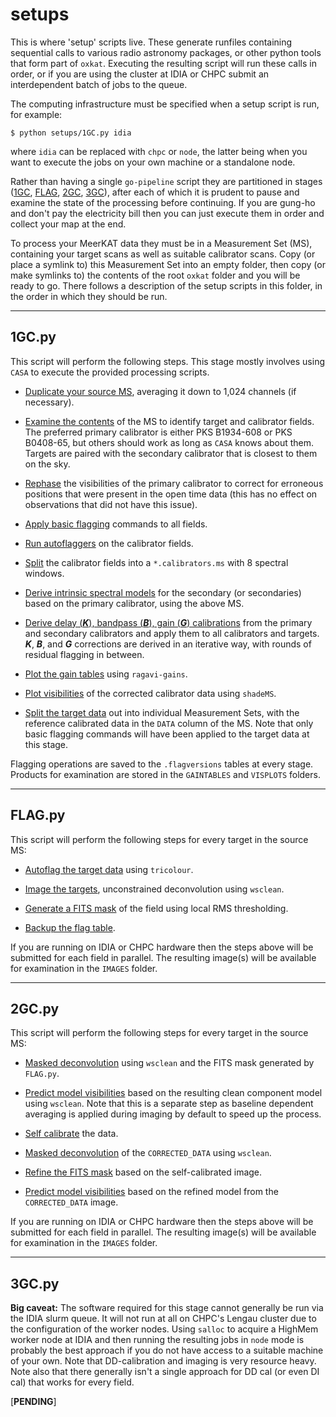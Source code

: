 # setups

This is where 'setup' scripts live. These generate runfiles containing sequential calls to various radio astronomy packages, or other python tools that form part of `oxkat`. Executing the resulting script will run these calls in order, or if you are using the cluster at IDIA or CHPC submit an interdependent batch of jobs to the queue.

The computing infrastructure must be specified when a setup script is run, for example:

```
$ python setups/1GC.py idia
```

where `idia` can be replaced with `chpc` or `node`, the latter being when you want to execute the jobs on your own machine or a standalone node.

Rather than having a single `go-pipeline` script they are partitioned in stages ([1GC](README.md#1gcpy), [FLAG](README.md#flagpy), [2GC](README.md#2gcpy), [3GC](README.md#3gcpy)), after each of which it is prudent to pause and examine the state of the processing before continuing. If you are gung-ho and don't pay the electricity bill then you can just execute them in order and collect your map at the end.

To process your MeerKAT data they must be in a Measurement Set (MS), containing your target scans as well as suitable calibrator scans. Copy (or place a symlink to) this Measurement Set into an empty folder, then copy (or make symlinks to) the contents of the root `oxkat` folder and you will be ready to go. There follows a description of the setup scripts in this folder, in the order in which they should be run.

---

## 1GC.py

This script will perform the following steps. This stage mostly involves using `CASA` to execute the provided processing scripts. 

* [Duplicate your source MS](), averaging it down to 1,024 channels (if necessary).	

* [Examine the contents]() of the MS to identify target and calibrator fields. The preferred primary calibrator is either PKS B1934-608 or PKS B0408-65, but others should work as long as `CASA` knows about them. Targets are paired with the secondary calibrator that is closest to them on the sky.

* [Rephase]() the visibilities of the primary calibrator to correct for erroneous positions that were present in the open time data (this has no effect on observations that did not have this issue).

* [Apply basic flagging]() commands to all fields.

* [Run autoflaggers]() on the calibrator fields.

* [Split]() the calibrator fields into a `*.calibrators.ms` with 8 spectral windows.

* [Derive intrinsic spectral models]() for the secondary (or secondaries) based on the primary calibrator, using the above MS.

* [Derive delay (***K***), bandpass (***B***), gain (***G***) calibrations]() from the primary and secondary calibrators and apply them to all calibrators and targets. ***K***, ***B***, and ***G*** corrections are derived in an iterative way, with rounds of residual flagging in between.

* [Plot the gain tables]() using `ragavi-gains`.

* [Plot visibilities]() of the corrected calibrator data using `shadeMS`.

* [Split the target data]() out into individual Measurement Sets, with the reference calibrated data in the `DATA` column of the MS. Note that only basic flagging commands will have been applied to the target data at this stage.

Flagging operations are saved to the `.flagversions` tables at every stage. Products for examination are stored in the `GAINTABLES` and `VISPLOTS` folders.

---

## FLAG.py

This script will perform the following steps for every target in the source MS:

* [Autoflag the target data]() using `tricolour`.

* [Image the targets](), unconstrained deconvolution using `wsclean`.

* [Generate a FITS mask]() of the field using local RMS thresholding.

* [Backup the flag table]().

If you are running on IDIA or CHPC hardware then the steps above will be submitted for each field in parallel. The resulting image(s) will be available for examination in the `IMAGES` folder.

---

## 2GC.py

This script will perform the following steps for every target in the source MS:

* [Masked deconvolution]() using `wsclean` and the FITS mask generated by `FLAG.py`.

* [Predict model visibilities]() based on the resulting clean component model using `wsclean`. Note that this is a separate step as baseline dependent averaging is applied during imaging by default to speed up the process.

* [Self calibrate]() the data.

* [Masked deconvolution]() of the `CORRECTED_DATA` using `wsclean`.

* [Refine the FITS mask]() based on the self-calibrated image.

* [Predict model visibilities]() based on the refined model from the `CORRECTED_DATA` image.

If you are running on IDIA or CHPC hardware then the steps above will be submitted for each field in parallel. The resulting image(s) will be available for examination in the `IMAGES` folder.

---

## 3GC.py

**Big caveat:** The software required for this stage cannot generally be run via the IDIA slurm queue. It will not run at all on CHPC's Lengau cluster due to the configuration of the worker nodes. Using `salloc` to acquire a HighMem worker node at IDIA and then running the resulting jobs in `node` mode is probably the best approach if you do not have access to a suitable machine of your own. Note that DD-calibration and imaging is very resource heavy. Note also that there generally isn't a single approach for DD cal (or even DI cal) that works for every field.

[**PENDING**]
